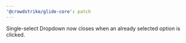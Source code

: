 ```yaml
---
'@crowdstrike/glide-core': patch
---
```


Single-select Dropdown now closes when an already selected option is clicked.
